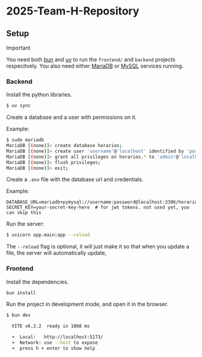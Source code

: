 # 2025-Team-H-Repository

## Setup

> [!IMPORTANT]
> You need both [bun](https://bun.sh/) and [uv](https://docs.astral.sh/uv/getting-started/installation/) to run the `frontend/` and `backend` projects respecitvely.
> You also need either [MariaDB](https://mariadb.org/) or [MySQL](https://dev.mysql.com/downloads/installer/) services running.

### Backend
Install the python libraries.
```sh
$ uv sync
```

Create a database and a user with permissions on it.

Example:
```sh
$ sudo mariadb
MariaDB [(none)]> create database horarios;
MariaDB [(none)]> create user 'username'@'localhost' identified by 'password';
MariaDB [(none)]> grant all privileges on horarios.* to 'admin'@'localhost';
MariaDB [(none)]> flush privileges;
MariaDB [(none)]> exit;
```

Create a `.env` file with the database url and credentials.

Example:
```env
DATABASE_URL=mariadb+pymysql://username:password@localhost:3306/horarios
SECRET_KEY=your-secret-key-here  # for jwt tokens. not used yet, you can skip this
```

Run the server:
```sh
$ uvicorn app.main:app --reload
```
The `--reload` flag is optional, it will just make it so that when you update a file, the server will automatically update,

### Frontend

Install the dependencies.
```sh
bun install
```

Run the project in development mode, and open it in the browser.
```sh
$ bun dev

  VITE v6.2.2  ready in 1068 ms

  ➜  Local:   http://localhost:5173/
  ➜  Network: use --host to expose
  ➜  press h + enter to show help
```
